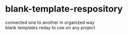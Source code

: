 # blank-template-respository
connected one to another in organized way<br>
blank templates reday to use on any project
